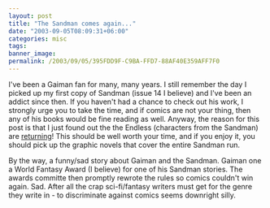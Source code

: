 ```yaml
---
layout: post
title: "The Sandman comes again..."
date: "2003-09-05T08:09:31+06:00"
categories: misc 
tags: 
banner_image: 
permalink: /2003/09/05/395FDD9F-C9BA-FFD7-88AF40E359AFF7F0
---
```


I've been a Gaiman fan for many, many years. I still remember the day I picked up my first copy of Sandman (issue 14 I believe) and I've been an addict since then. If you haven't had a chance to check out his work, I strongly urge you to take the time, and if comics are not your thing, then any of his books would be fine reading as well. Anyway, the reason for this post is that I just found out the the Endless (characters from the Sandman) are <a href="http://www.dccomics.com/features/endlessnights/index.html">returning</a>! This should be well worth your time, and if you enjoy it, you should pick up the graphic novels that cover the entire Sandman run. 

By the way, a funny/sad story about Gaiman and the Sandman. Gaiman one a World Fantasy Award (I believe) for one of his Sandman stories. The awards committe then promptly rewrote the rules so comics couldn't win again. Sad. After all the crap sci-fi/fantasy writers must get for the genre they write in - to discriminate against comics seems downright silly.